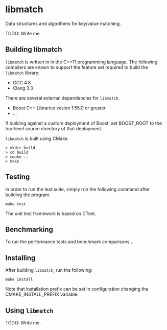 # libmatch

Data structures and algorithms for key/value matching.

TODO: Write me.


## Building libmatch

`libmatch` is written in in the C++11 programming language. The following
compilers are known to support the feature set required to build the
`libmatch` library:

- GCC 4.8
- Clang 3.3

There are several external dependencies for `libmatch`.

- Boost C++ Libraries vesion 1.55.0 or greater
- ...

If building against a custom deployment of Boost, set BOOST_ROOT
to the top-level source directory of that deployment.

`libmatch` is built using CMake. 

```
> mkdir build
> cd build
> cmake ..
> make
```

## Testing

In order to run the test suite, simply run the following
command after building the program.

```
make test
```

The unit test framework is based on CTest.


## Benchmarking

To run the performance tests and benchmark comparisons...


## Installing

After building `libmatch`, run the following:

```
make install
```

Note that installation prefix can be set in configuration changing
the CMAKE_INSTALL_PREFIX variable.


## Using `libmatch`

TODO: Write me.

